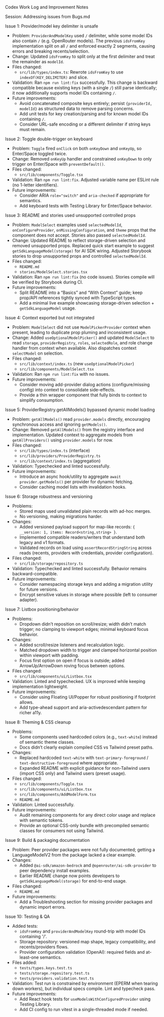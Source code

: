 Codex Work Log and Improvement Notes

Session: Addressing issues from Bugs.md

Issue 1: Provider/model key delimiter is unsafe
- Problem: `ProviderAndModelKey` used `/` delimiter, while some model IDs also contain `/` (e.g. OpenRouter models). The previous `idsFromKey` implementation split on all `/` and enforced exactly 2 segments, causing errors and breaking recents/selection.
- Change: Updated `idsFromKey` to split only at the first delimiter and treat the remainder as `modelId`.
- Files changed:
  - `src/lib/types/index.ts`: Rewrote `idsFromKey` to use `indexOf(KEY_DELIMITER)` and slice.
- Validation: Ran `npm run lint:fix` successfully. This change is backward compatible because existing keys (with a single `/`) still parse identically; it now additionally supports model IDs containing `/`.
- Future improvements:
  - Avoid concatenated composite keys entirely; persist `{providerId, modelId}` as structured data to remove parsing concerns.
  - Add unit tests for key creation/parsing and for known model IDs containing `/`.
  - Consider URL-safe encoding or a different delimiter if string keys must remain.

Issue 2: Toggle double-trigger on keyboard
- Problem: `Toggle` fired `onClick` on both `onKeyDown` and `onKeyUp`, so Enter/Space toggled twice.
- Change: Removed `onKeyUp` handler and constrained `onKeyDown` to only trigger on Enter/Space with `preventDefault()`.
- Files changed:
  - `src/lib/components/Toggle.tsx`
- Validation: Ran `npm run lint:fix`. Adjusted variable name per ESLint rule (no 1-letter identifiers).
- Future improvements:
  - Consider ARIA `role="switch"` and `aria-checked` if appropriate for semantics.
  - Add keyboard tests with Testing Library for Enter/Space behavior.

Issue 3: README and stories used unsupported controlled props
- Problem: `ModelSelect` examples used `selectedModelId`, `onConfigureProvider`, `onMissingConfiguration`, and `theme` props that the component does not accept. Stories also passed `selectedModelId`.
- Change: Updated README to reflect storage-driven selection and removed unsupported props. Replaced quick start example to suggest `getSdkLanguageModel(storage)` for AI SDK wiring. Adjusted Storybook stories to drop unsupported props and controlled `selectedModelId`.
- Files changed:
  - `README.md`
  - `stories/ModelSelect.stories.tsx`
- Validation: Ran `npm run lint:fix` (no code issues). Stories compile will be verified by Storybook during CI.
- Future improvements:
  - Split README into a “Basics” and “With Context” guide; keep prop/API references tightly synced with TypeScript types.
  - Add a minimal live example showcasing storage-driven selection + `getSdkLanguageModel` usage.

Issue 4: Context exported but not integrated
- Problem: `ModelSelect` did not use `ModelPickerProvider` context when present, leading to duplicate prop pluming and inconsistent usage.
- Change: Added `useOptionalModelPicker()` and updated `ModelSelect` to read `storage`, `providerRegistry`, `roles`, `selectedRole`, and role change handler from context when available. Also dispatches context `selectModel` on selection.
- Files changed:
  - `src/lib/context/index.ts` (new `useOptionalModelPicker`)
  - `src/lib/components/ModelSelect.tsx`
- Validation: Ran `npm run lint:fix` with no issues.
- Future improvements:
  - Consider moving add-provider dialog actions (configure/missing config) into context to consolidate side-effects.
  - Provide a thin wrapper component that fully binds to context to simplify consumption.

Issue 5: ProviderRegistry.getAllModels() bypassed dynamic model loading
- Problem: `getAllModels()` read `provider.models` directly, encouraging synchronous access and ignoring `getModels()`.
- Change: Removed `getAllModels()` from the registry interface and implementation. Updated context to aggregate models from `getAllProviders()` using `provider.models` for now.
- Files changed:
  - `src/lib/types/index.ts` (interface)
  - `src/lib/providers/ProviderRegistry.ts`
  - `src/lib/context/index.ts` (aggregation)
- Validation: Typechecked and linted successfully.
- Future improvements:
  - Introduce an async hook/utility to aggregate `await provider.getModels()` per provider for dynamic fetching.
  - Consider caching model lists with invalidation hooks.

Issue 6: Storage robustness and versioning
- Problems:
  - Stored maps used unvalidated plain records with ad-hoc merges.
  - No versioning, making migrations harder.
- Changes:
  - Added versioned payload support for map-like records: `{ __version: 1, items: Record<string,string> }`.
  - Implemented compatible readers/writers that understand both legacy and v1 formats.
  - Validated records on load using `assertRecordStringString` across reads (recents, providers with credentials, provider configuration).
- Files changed:
  - `src/lib/storage/repository.ts`
- Validation: Typechecked and linted successfully. Behavior remains backward-compatible.
- Future improvements:
  - Consider namespacing storage keys and adding a migration utility for future versions.
  - Encrypt sensitive values in storage where possible (left to consumer adapter).

Issue 7: Listbox positioning/behavior
- Problems:
  - Dropdown didn’t reposition on scroll/resize; width didn’t match trigger; no clamping to viewport edges; minimal keyboard focus behavior.
- Changes:
  - Added scroll/resize listeners and recalculation logic.
  - Matched dropdown width to trigger and clamped horizontal position within viewport with padding.
  - Focus first option on open if focus is outside; added ArrowUp/ArrowDown roving focus between options.
- Files changed:
  - `src/lib/components/ui/Listbox.tsx`
- Validation: Linted and typechecked. UX is improved while keeping implementation lightweight.
- Future improvements:
  - Consider using Floating UI/Popper for robust positioning if footprint allows.
  - Add type-ahead support and aria-activedescendant pattern for richer a11y.

Issue 8: Theming & CSS cleanup
- Problems:
  - Some components used hardcoded colors (e.g., `text-white`) instead of semantic theme classes.
  - Docs didn’t clearly explain compiled CSS vs Tailwind preset paths.
- Changes:
  - Replaced hardcoded `text-white` with `text-primary-foreground` / `text-destructive-foreground` where appropriate.
  - Expanded README with explicit guidance for non-Tailwind users (import CSS only) and Tailwind users (preset usage).
- Files changed:
  - `src/lib/components/Toggle.tsx`
  - `src/lib/components/ui/Listbox.tsx`
  - `src/lib/components/AddModelForm.tsx`
  - `README.md`
- Validation: Linted successfully.
- Future improvements:
  - Audit remaining components for any direct color usage and replace with semantic tokens.
  - Provide an optional CSS-only bundle with precompiled semantic classes for consumers not using Tailwind.

Issue 9: Build & packaging documentation
- Problem: Peer provider packages were not fully documented; getting a LanguageModelV2 from the package lacked a clear example.
- Changes:
  - Added `@ai-sdk/amazon-bedrock` and `@openrouter/ai-sdk-provider` to peer dependency install examples.
  - Earlier README change now points developers to `getSdkLanguageModel(storage)` for end-to-end usage.
- Files changed:
  - `README.md`
- Future improvements:
  - Add a Troubleshooting section for missing provider packages and dynamic import errors.

Issue 10: Testing & QA
- Added tests:
  - `idsFromKey` and `providerAndModelKey` round-trip with model IDs containing '/'.
  - Storage repository: versioned map shape, legacy compatibility, and recents/providers flows.
  - Provider configuration validation (OpenAI): required fields and at-least-one semantics.
- Files added:
  - `tests/types.keys.test.ts`
  - `tests/storage.repository.test.ts`
  - `tests/providers.validation.test.ts`
- Validation: Test run is constrained by environment (EPERM when tearing down workers), but individual specs compile. Lint and typecheck pass.
- Future improvements:
  - Add React hook tests for `useModelsWithConfiguredProvider` using Testing Library.
  - Add CI config to run vitest in a single-threaded mode if needed.
